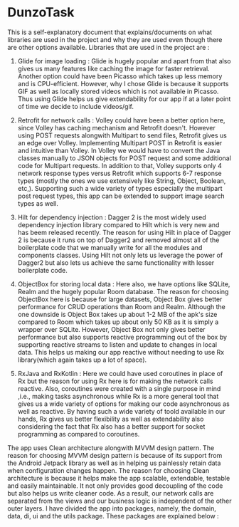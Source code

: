 # DunzoTask
This is a self-explanatory document that explains/documents on what libraries are used in the project and why they are used even though there are other options available. Libraries that are used in the project are : 

1. Glide for image loading : Glide is hugely popular and apart from that also gives us many features like caching the image for faster retrieval. Another option could have been Picasso which takes up less memory and is CPU-efficient. However, why I chose Glide is because it supports GIF as well as locally stored videos which is not available in Picasso. Thus using Glide helps us give extendability for our app if at a later point of time we decide to include videos/gif.

2. Retrofit for network calls : Volley could have been a better option here, since Volley has caching mechanism and Retrofit doesn't. However using POST requests alongwith Multipart to send files, Retrofit gives us an edge over Volley. Implementing Multipart POST in Retrofit is easier and intuitive than Volley. In Volley we would have to convert the Java classes manually to JSON objects for POST request and some additional code for Multipart requests. In addition to that, Volley supports only 4 network response types versus Retrofit which supports 6-7 response types (mostly the ones we use extensively like String, Object, Boolean, etc,).
Supporting such a wide variety of types especially the multipart post request types, this app can be extended to support image search types as well.

3. Hilt for dependency injection : Dagger 2 is the most widely used dependency injection library compared to Hilt which is very new and has beem released recently. The reason for using Hilt in place of Dagger 2 is because it runs on top of Dagger2 and removed almost all of the boilerplate code that we manually write for all the modules and components classes. Using Hilt not only lets us leverage the power of Dagger2 but also lets us achieve the same functionality with lesser boilerplate code.

4. ObjectBox for storing local data : Here also, we have options like SQLite, Realm and the hugely popular Room database. The reason for choosing ObjectBox here is because for large datasets, Object Box gives better performance for CRUD operations than Room and Realm. Although the one downside is Object Box takes up about 1-2 MB of the apk's size compared to Room which takes up about only 50 KB as it is simply a wrapper over SQLite. However, Object Box not only gives better performance but also supports reactive programming out of the box by supporting reactive streams to listen and update to changes in local data. This helps us making our app reactive without needing to use Rx library(which again takes up a lot of space).

5. RxJava and RxKotlin : Here we could have used coroutines in place of Rx but the reason for using Rx here is for making the network calls reactive. Also, coroutines were created with a single purpose in mind ,i.e., making tasks asynchronous while Rx is a more general tool that gives us a wide variety of options for making our code asynchronous as well as reactive. By having such a wide variety of toold available in our hands, Rx gives us better flexibility as well as extendability also considering the fact that Rx also has a better support for socket programming as compared to coroutines.

The app uses Clean architecture alongwith MVVM design pattern. The reason for choosing MVVM design pattern is because of its support from the Android Jetpack library as well as in helping us painlessly retain data when configuration changes happen. The reason for choosing Clean architecture is because it helps make the app scalable, extendable, testable and easily maintainable. It not only provides good decoupling of the code but also helps us write cleaner code. As a result, our network calls are separated from the views and our business logic is independent of the other outer layers. I have divided the app into packages, namely, the domain, data, di, ui and the utils package. These packages are explained below :
